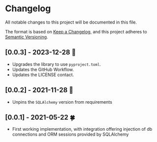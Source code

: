# Changelog

All notable changes to this project will be documented in this file.

The format is based on [Keep a Changelog](https://keepachangelog.com/en/1.0.0/),
and this project adheres to [Semantic Versioning](https://semver.org/spec/v2.0.0.html).

## [0.0.3] - 2023-12-28 :christmas_tree:
- Upgrades the library to use `pyproject.toml`.
- Updates the GitHub Workflow.
- Updates the LICENSE contact.

## [0.0.2] - 2021-11-28 :sheep:
- Unpins the `SQLAlchemy` version from requirements

## [0.0.1] - 2021-05-22 :four_leaf_clover:
- First working implementation, with integration offering injection of
  db connections and ORM sessions provided by SQLAlchemy
